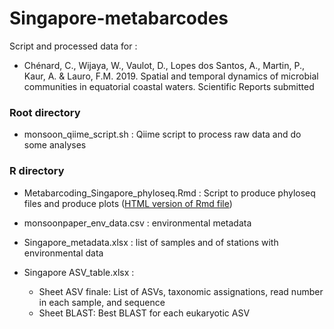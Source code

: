 # Singapore-metabarcodes

Script and processed data for :
* Chénard, C., Wijaya, W., Vaulot, D., Lopes dos Santos, A., Martin, P., Kaur, A. & Lauro, F.M. 2019. Spatial and temporal dynamics of microbial communities in equatorial coastal waters. Scientific Reports submitted

### Root directory
* monsoon_qiime_script.sh : Qiime script to process raw data and do some analyses

### R directory
* Metabarcoding_Singapore_phyloseq.Rmd : Script to produce phyloseq files and produce plots ([HTML version of Rmd file](https://vaulot.github.io/metabarcoding/singapore/Metabarcoding_Singapore_phyloseq))

* monsoonpaper_env_data.csv : environmental metadata
* Singapore_metadata.xlsx : list of samples and of stations with environmental data
* Singapore ASV_table.xlsx : 
    * Sheet ASV finale: List of ASVs, taxonomic assignations, read number in each sample, and sequence
    * Sheet BLAST: Best BLAST for each eukaryotic ASV


